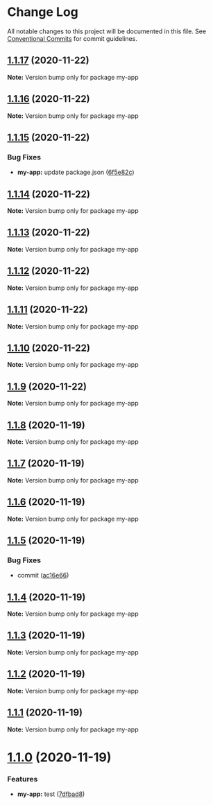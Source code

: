 # Change Log

All notable changes to this project will be documented in this file.
See [Conventional Commits](https://conventionalcommits.org) for commit guidelines.

## [1.1.17](https://github.com/thibault-jacquet/yarn-monorepo/compare/my-app@1.1.16...my-app@1.1.17) (2020-11-22)

**Note:** Version bump only for package my-app





## [1.1.16](https://github.com/thibault-jacquet/yarn-monorepo/compare/my-app@1.1.15...my-app@1.1.16) (2020-11-22)

**Note:** Version bump only for package my-app





## [1.1.15](https://github.com/thibault-jacquet/yarn-monorepo/compare/my-app@1.1.14...my-app@1.1.15) (2020-11-22)


### Bug Fixes

* **my-app:** update package.json ([6f5e82c](https://github.com/thibault-jacquet/yarn-monorepo/commit/6f5e82ca3f9e4c38faaf029b3070cf6016d077d6))





## [1.1.14](https://github.com/thibault-jacquet/yarn-monorepo/compare/my-app@1.1.13...my-app@1.1.14) (2020-11-22)

**Note:** Version bump only for package my-app





## [1.1.13](https://github.com/thibault-jacquet/yarn-monorepo/compare/my-app@1.1.12...my-app@1.1.13) (2020-11-22)

**Note:** Version bump only for package my-app





## [1.1.12](https://github.com/thibault-jacquet/yarn-monorepo/compare/my-app@1.1.11...my-app@1.1.12) (2020-11-22)

**Note:** Version bump only for package my-app





## [1.1.11](https://github.com/thibault-jacquet/yarn-monorepo/compare/my-app@1.1.10...my-app@1.1.11) (2020-11-22)

**Note:** Version bump only for package my-app





## [1.1.10](https://github.com/thibault-jacquet/yarn-monorepo/compare/my-app@1.1.8...my-app@1.1.10) (2020-11-22)

**Note:** Version bump only for package my-app





## [1.1.9](https://github.com/thibault-jacquet/yarn-monorepo/compare/my-app@1.1.8...my-app@1.1.9) (2020-11-22)

**Note:** Version bump only for package my-app





## [1.1.8](https://github.com/thibault-jacquet/yarn-monorepo/compare/my-app@1.1.7...my-app@1.1.8) (2020-11-19)

**Note:** Version bump only for package my-app





## [1.1.7](https://github.com/thibault-jacquet/yarn-monorepo/compare/my-app@1.1.6...my-app@1.1.7) (2020-11-19)

**Note:** Version bump only for package my-app





## [1.1.6](https://github.com/thibault-jacquet/yarn-monorepo/compare/my-app@1.1.5...my-app@1.1.6) (2020-11-19)

**Note:** Version bump only for package my-app





## [1.1.5](https://github.com/thibault-jacquet/yarn-monorepo/compare/my-app@1.1.4...my-app@1.1.5) (2020-11-19)


### Bug Fixes

* commit ([ac16e66](https://github.com/thibault-jacquet/yarn-monorepo/commit/ac16e66e02da51a82e9031eecf2350dbd9f2eea2))





## [1.1.4](https://github.com/thibault-jacquet/yarn-monorepo/compare/my-app@1.1.3...my-app@1.1.4) (2020-11-19)

**Note:** Version bump only for package my-app





## [1.1.3](https://github.com/thibault-jacquet/yarn-monorepo/compare/my-app@1.1.2...my-app@1.1.3) (2020-11-19)

**Note:** Version bump only for package my-app





## [1.1.2](https://github.com/thibault-jacquet/yarn-monorepo/compare/my-app@1.1.1...my-app@1.1.2) (2020-11-19)

**Note:** Version bump only for package my-app





## [1.1.1](https://github.com/thibault-jacquet/yarn-monorepo/compare/my-app@1.1.0...my-app@1.1.1) (2020-11-19)

**Note:** Version bump only for package my-app





# [1.1.0](https://github.com/thibault-jacquet/yarn-monorepo/compare/my-app@1.0.1...my-app@1.1.0) (2020-11-19)


### Features

* **my-app:** test ([7dfbad8](https://github.com/thibault-jacquet/yarn-monorepo/commit/7dfbad800a4e4cc1253a64ffbd43a99215e253c2))
